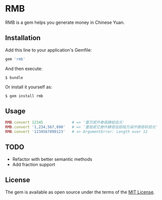 # RMB

RMB is a gem helps you generate money in Chinese Yuan.

## Installation

Add this line to your application's Gemfile:

```ruby
gem 'rmb'
```

And then execute:

    $ bundle

Or install it yourself as:

    $ gem install rmb

## Usage

```ruby
RMB.convert 12345             # => '壹万贰仟叁佰肆拾伍元'
RMB.convert '1,234,567,890'   # => '壹拾贰亿叁仟肆佰伍拾陆万柒仟捌佰玖拾元'
RMB.convert '1234567890123'   # => ArgumentError: Length over 12
```

## TODO

+ Refactor with better semantic methods
+ Add fraction support

## License

The gem is available as open source under the terms of the [MIT License](http://opensource.org/licenses/MIT).

